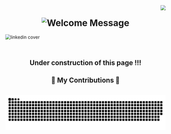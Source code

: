 <img align="right" src="https://visitor-badge.laobi.icu/badge?page_id=salesp07.salesp07" />

<h1 align="center">
    <img src="https://readme-typing-svg.herokuapp.com/?font=Righteous&size=35&center=true&vCenter=true&width=1500&height=70&duration=5000&lines=Hi+there,+welcome!+👋;Explore+my+projects,+collaborate,+and+let's+build+something+amazing+together!" alt="Welcome Message" />
</h1>


![linkedin cover](https://github.com/user-attachments/assets/9f7a2444-4f7c-4530-a11e-4d41f9163743)

<br/>
<h2 align="center">Under construction of this page !!! </h2>


<div align="center">
  <h2>🐍 My Contributions 🐍</h2>
  <br>
<img alt="snake eating my contributions" src="https://raw.githubusercontent.com/Sam1ndaFernando/Sam1ndaFernando/output/github-contribution-grid-snake.svg" />
  
  <br/><br/><br/>
</div>


